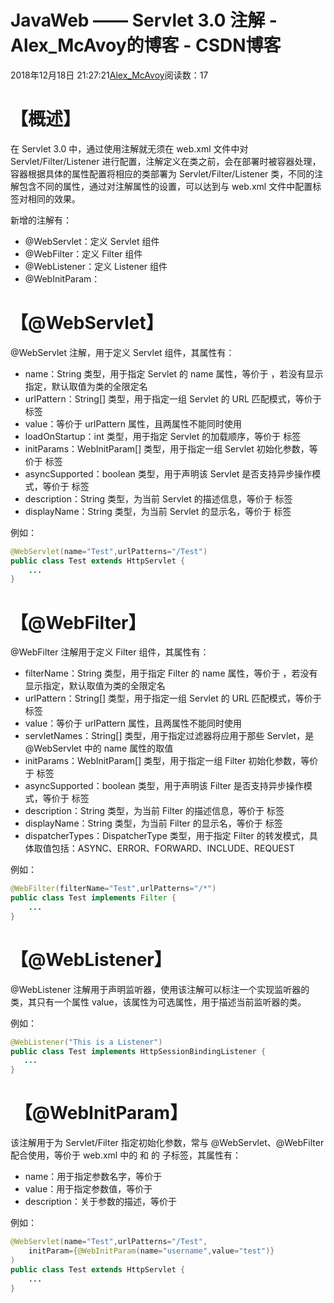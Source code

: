 # JavaWeb —— Servlet 3.0 注解 - Alex_McAvoy的博客 - CSDN博客





2018年12月18日 21:27:21[Alex_McAvoy](https://me.csdn.net/u011815404)阅读数：17








# 【概述】

在 Servlet 3.0 中，通过使用注解就无须在 web.xml 文件中对 Servlet/Filter/Listener 进行配置，注解定义在类之前，会在部署时被容器处理，容器根据具体的属性配置将相应的类部署为 Servlet/Filter/Listener 类，不同的注解包含不同的属性，通过对注解属性的设置，可以达到与 web.xml 文件中配置标签对相同的效果。

新增的注解有：
- @WebServlet：定义 Servlet 组件
- @WebFilter：定义 Filter 组件
- @WebListener：定义 Listener 组件
- @WebInitParam：

# 【@WebServlet】

@WebServlet 注解，用于定义 Servlet 组件，其属性有：
- name：String 类型，用于指定 Servlet 的 name 属性，等价于 <servlet-name>，若没有显示指定，默认取值为类的全限定名
- urlPattern：String[] 类型，用于指定一组 Servlet 的 URL 匹配模式，等价于 <url-pattern> 标签
- value：等价于 urlPattern 属性，且两属性不能同时使用
- loadOnStartup：int 类型，用于指定 Servlet 的加载顺序，等价于 <load-on-startup> 标签
- initParams：WebInitParam[] 类型，用于指定一组 Servlet 初始化参数，等价于 <init-param> 标签
- asyncSupported：boolean 类型，用于声明该 Servlet 是否支持异步操作模式，等价于 <async-supported> 标签
- description：String 类型，为当前 Servlet 的描述信息，等价于 <description> 标签
- displayName：String 类型，为当前 Servlet 的显示名，等价于 <display-name> 标签

例如：

```java
@WebServlet(name="Test",urlPatterns="/Test")
public class Test extends HttpServlet {
    ...
}
```

# 【@WebFilter】

@WebFilter 注解用于定义 Filter 组件，其属性有：
- filterName：String 类型，用于指定 Filter 的 name 属性，等价于 <filter-name>，若没有显示指定，默认取值为类的全限定名
- urlPattern：String[] 类型，用于指定一组 Servlet 的 URL 匹配模式，等价于 <url-pattern> 标签
- value：等价于 urlPattern 属性，且两属性不能同时使用
- servletNames：String[] 类型，用于指定过滤器将应用于那些 Servlet，是 @WebServlet 中的 name 属性的取值
- initParams：WebInitParam[] 类型，用于指定一组 Filter 初始化参数，等价于 <init-param> 标签
- asyncSupported：boolean 类型，用于声明该 Filter 是否支持异步操作模式，等价于 <async-supported> 标签
- description：String 类型，为当前 Filter 的描述信息，等价于 <description> 标签
- displayName：String 类型，为当前 Filter 的显示名，等价于 <display-name> 标签
- dispatcherTypes：DispatcherType 类型，用于指定 Filter 的转发模式，具体取值包括：ASYNC、ERROR、FORWARD、INCLUDE、REQUEST

例如：

```java
@WebFilter(filterName="Test",urlPatterns="/*")
public class Test implements Filter {
	...
}
```

# 【@WebListener】

@WebListener 注解用于声明监听器，使用该注解可以标注一个实现监听器的类，其只有一个属性 value，该属性为可选属性，用于描述当前监听器的类。

例如：

```java
@WebListener("This is a Listener")
public class Test implements HttpSessionBindingListener {
   ...
}
```

#  【@WebInitParam】

该注解用于为 Servlet/Filter 指定初始化参数，常与 @WebServlet、@WebFilter 配合使用，等价于 web.xml 中的 <servlet> 和 <filter> 的 <init-param> 子标签，其属性有：
- name：用于指定参数名字，等价于 <param-name>
- value：用于指定参数值，等价于 <param-value>
- description：关于参数的描述，等价于 <description>

例如：

```java
@WebServlet(name="Test",urlPatterns="/Test",
    initParam={@WebInitParam(name="username",value="test")}
)
public class Test extends HttpServlet {
    ...
}
```



